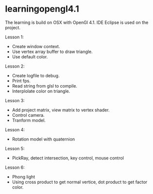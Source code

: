 # learningopengl4.1
The learning is build on OSX with OpenGl 4.1.
IDE Eclipse is used on the project.

Lesson 1: 
+ Create window context.
+ Use vertex array buffer to draw triangle.
+ Use default color.

Lesson 2:
+ Create logfile to debug.
+ Print fps.
+ Read string from glsl to compile.
+ Interplolate color on triangle.

Lesson 3:
+ Add project matrix, view matrix to vertex shader.
+ Control camera.
+ Tranform model.

Lesson 4:
+ Rotation model with quaternion

Lesson 5:
+ PickRay, detect intersection, key control, mouse control

Lesson 6:
+ Phong light
+ Using cross product to get normal vertice, dot product to get factor color.